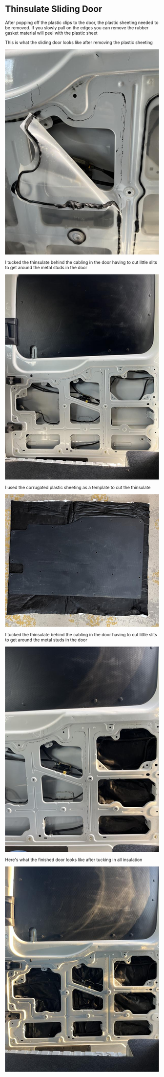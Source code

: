 # Thinsulate Sliding Door

After popping off the plastic clips to the door, the plastic sheeting needed to be removed. If you slowly pull on the edges you can remove the rubber gasket material will peel with the plastic sheet

This is what the sliding door looks like after removing the plastic sheeting

![sliding door insulation](assets/slider-insulation-01.JPG)

I tucked the thinsulate behind the cabling in the door having to cut little slits to get around the metal studs in the door

![sliding door insulation](assets/slider-insulation-02.JPG)

I used the corrugated plastic sheeting as a template to cut the thinsulate

![sliding door insulation](assets/slider-insulation-03.jpg)

I tucked the thinsulate behind the cabling in the door having to cut little slits to get around the metal studs in the door

![sliding door insulation](assets/slider-insulation-04.JPG)

Here's what the finished door looks like after tucking in all insulation

![sliding door insulation](assets/slider-insulation-05.JPG)